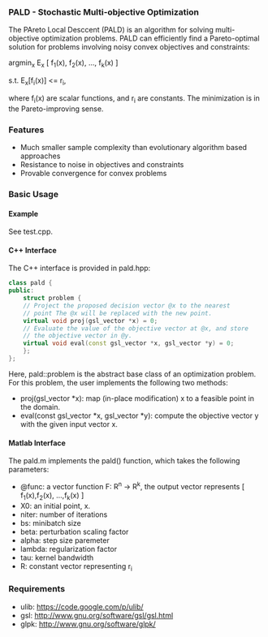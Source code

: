 ### PALD - Stochastic Multi-objective Optimization

The PAreto Local Desccent (PALD) is an algorithm for solving
multi-objective optimization problems. PALD can efficiently find a
Pareto-optimal solution for problems involving noisy convex objectives
and constraints:

argmin<sub>x</sub> E<sub>x</sub> [ f<sub>1</sub>(x),
f<sub>2</sub>(x), ..., f<sub>k</sub>(x) ]

s.t. E<sub>x</sub>[f<sub>i</sub>(x)] <= r<sub>i</sub>,

where f<sub>i</sub>(x) are scalar functions, and r<sub>i</sub> are constants.
The minimization is in the Pareto-improving sense.

### Features
* Much smaller sample complexity than evolutionary algorithm based
approaches
* Resistance to noise in objectives and constraints
* Provable convergence for convex problems

### Basic Usage
#### Example
See test.cpp.

#### C++ Interface
The C++ interface is provided in pald.hpp:
``` c++
class pald {
public:
    struct problem {
	// Project the proposed decision vector @x to the nearest
	// point The @x will be replaced with the new point.
	virtual void proj(gsl_vector *x) = 0;
	// Evaluate the value of the objective vector at @x, and store
	// the objective vector in @y.
	virtual void eval(const gsl_vector *x, gsl_vector *y) = 0;
    };
};

```
Here, pald::problem is the abstract base class of an optimization
problem. For this problem, the user implements the following two
methods:
* proj(gsl_vector *x): map (in-place modification) x to a feasible
point in the domain.
* eval(const gsl_vector *x, gsl_vector *y): compute the objective
vector y with the given input vector x.

#### Matlab Interface
The pald.m implements the pald() function, which takes the following parameters:
* @func: a vector function F: R<sup>n</sup> -> R<sup>k</sup>, the output vector represents [ f<sub>1</sub>(x),f<sub>2</sub>(x), ...,f<sub>k</sub>(x) ]
* X0: an initial point, x.
* niter: number of iterations
* bs: minibatch size
* beta: perturbation scaling factor
* alpha: step size paremeter
* lambda: regularization factor
* tau: kernel bandwidth
* R: constant vector representing r<sub>i</sub>

### Requirements
* ulib: https://code.google.com/p/ulib/
* gsl: http://www.gnu.org/software/gsl/gsl.html
* glpk: http://www.gnu.org/software/glpk/
